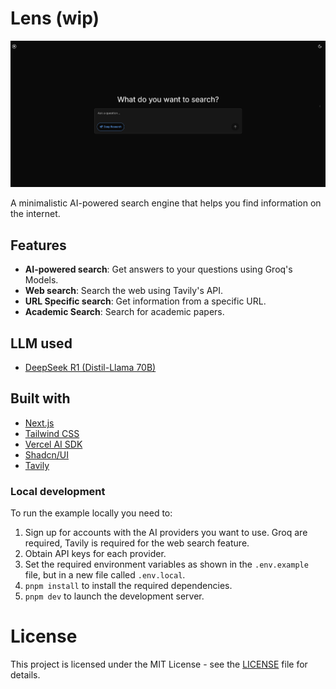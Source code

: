 # Lens (wip)

![Lens](/app/opengraph-image.png)

A minimalistic AI-powered search engine that helps you find information on the internet.

## Features

- **AI-powered search**: Get answers to your questions using Groq's Models.
- **Web search**: Search the web using Tavily's API.
- **URL Specific search**: Get information from a specific URL.
- **Academic Search**: Search for academic papers. 

## LLM used
- [DeepSeek R1 (Distil-Llama 70B)](https://console.groq.com/docs/reasoning)

## Built with
- [Next.js](https://nextjs.org/)
- [Tailwind CSS](https://tailwindcss.com/)
- [Vercel AI SDK](https://sdk.vercel.ai/docs)
- [Shadcn/UI](https://ui.shadcn.com/)
- [Tavily](https://tavily.com/)

### Local development

To run the example locally you need to:

1. Sign up for accounts with the AI providers you want to use. Groq are required, Tavily is required for the web search feature.
2. Obtain API keys for each provider.
3. Set the required environment variables as shown in the `.env.example` file, but in a new file called `.env.local`.
4. `pnpm install` to install the required dependencies.
5. `pnpm dev` to launch the development server.

# License

This project is licensed under the MIT License - see the [LICENSE](LICENSE) file for details.
